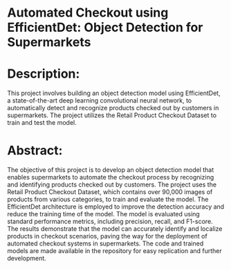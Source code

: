 # Automated Checkout using EfficientDet: Object Detection for Supermarkets

# Description:
This project involves building an object detection model using EfficientDet, a state-of-the-art deep learning convolutional neural network, to automatically detect and recognize products checked out by customers in supermarkets. The project utilizes the Retail Product Checkout Dataset to train and test the model.

# Abstract:
The objective of this project is to develop an object detection model that enables supermarkets to automate the checkout process by recognizing and identifying products checked out by customers. The project uses the Retail Product Checkout Dataset, which contains over 90,000 images of products from various categories, to train and evaluate the model. The EfficientDet architecture is employed to improve the detection accuracy and reduce the training time of the model. The model is evaluated using standard performance metrics, including precision, recall, and F1-score. The results demonstrate that the model can accurately identify and localize products in checkout scenarios, paving the way for the deployment of automated checkout systems in supermarkets. The code and trained models are made available in the repository for easy replication and further development.
